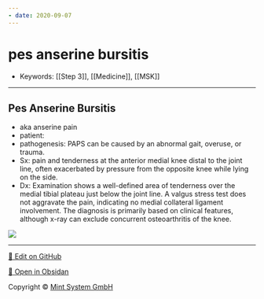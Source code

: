 ```yaml
---
- date: 2020-09-07
---
```


# pes anserine bursitis

- Keywords: [[Step 3]], [[Medicine]], [[MSK]]
---

## Pes Anserine Bursitis

<!-- pes anserine bursitis symptoms, diagnosis -->

- aka anserine pain
- patient:
- pathogenesis: PAPS can be caused by an abnormal gait, overuse, or trauma.
- Sx: pain and tenderness at the anterior medial knee distal to the joint line, often exacerbated by pressure from the opposite knee while lying on the side.
- Dx: Examination shows a well-defined area of tenderness over the medial tibial plateau just below the joint line.  A valgus stress test does not aggravate the pain, indicating no medial collateral ligament involvement.  The diagnosis is primarily based on clinical features, although x-ray can exclude concurrent osteoarthritis of the knee.

![](https://photos.thisispiggy.com/file/wikiFiles/L7456.jpg)


<hr>

[📝 Edit on GitHub](https://github.com/Mint-System/Knowledge/blob/master/pes%20anserine%20bursitis.md)

[📂 Open in Obsidan](obsidian://open?vault=Knowledge%20Mint%20System&file=pes%20anserine%20bursitis.md ':target=_self')

<footer>Copyright © <a href="https://www.mint-system.ch/">Mint System GmbH</a></footer>